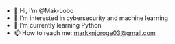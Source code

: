 - 👋 Hi, I’m @Mak-Lobo
- 👀 I’m interested in cybersecurity and machine learning
- 🌱 I’m currently learning Python
- 📫 How to reach me: markknjoroge03@gmail.com


<!---
Mak-Lobo/Mak-Lobo is a ✨ special ✨ repository because its `README.md` (this file) appears on your GitHub profile.
You can click the Preview link to take a look at your changes.
--->
